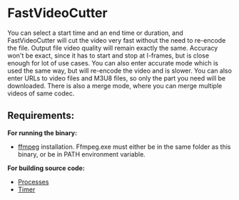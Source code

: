 # FastVideoCutter
You can select a start time and an end time or duration, and FastVideoCutter will cut the video very fast without the need to re-encode the file. Output file video quality will remain exactly the same. Accuracy won't be exact, since it has to start and stop at I-frames, but is close enough for lot of use cases. You can also enter accurate mode which is used the same way, but will re-encode the video and is slower. You can also enter URLs to video files and M3U8 files, so only the part you need will be downloaded. There is also a merge mode, where you can merge multiple videos of same codec.

## Requirements:

**For running the binary:**
* [ffmpeg](https://ffmpeg.org/) installation. Ffmpeg.exe must either be in the same folder as this binary, or be in PATH environment variable.

**For building source code:**
* [Processes](https://github.com/kapistelijaJami/Processes)
* [Timer](https://github.com/kapistelijaJami/Timer)
